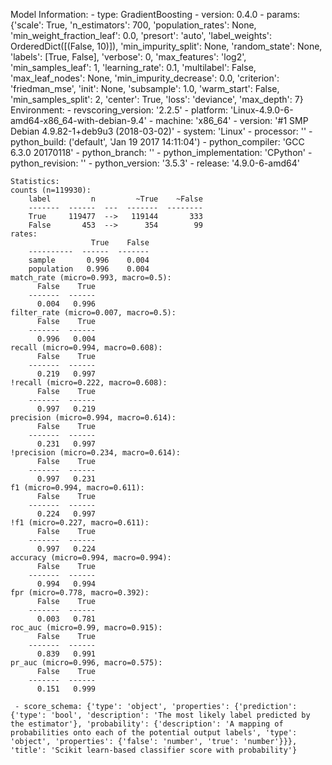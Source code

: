 Model Information:
	 - type: GradientBoosting
	 - version: 0.4.0
	 - params: {'scale': True, 'n_estimators': 700, 'population_rates': None, 'min_weight_fraction_leaf': 0.0, 'presort': 'auto', 'label_weights': OrderedDict([(False, 10)]), 'min_impurity_split': None, 'random_state': None, 'labels': [True, False], 'verbose': 0, 'max_features': 'log2', 'min_samples_leaf': 1, 'learning_rate': 0.1, 'multilabel': False, 'max_leaf_nodes': None, 'min_impurity_decrease': 0.0, 'criterion': 'friedman_mse', 'init': None, 'subsample': 1.0, 'warm_start': False, 'min_samples_split': 2, 'center': True, 'loss': 'deviance', 'max_depth': 7}
	Environment:
	 - revscoring_version: '2.2.5'
	 - platform: 'Linux-4.9.0-6-amd64-x86_64-with-debian-9.4'
	 - machine: 'x86_64'
	 - version: '#1 SMP Debian 4.9.82-1+deb9u3 (2018-03-02)'
	 - system: 'Linux'
	 - processor: ''
	 - python_build: ('default', 'Jan 19 2017 14:11:04')
	 - python_compiler: 'GCC 6.3.0 20170118'
	 - python_branch: ''
	 - python_implementation: 'CPython'
	 - python_revision: ''
	 - python_version: '3.5.3'
	 - release: '4.9.0-6-amd64'
	
	Statistics:
	counts (n=119930):
		label         n         ~True    ~False
		-------  ------  ---  -------  --------
		True     119477  -->   119144       333
		False       453  -->      354        99
	rates:
		              True    False
		----------  ------  -------
		sample       0.996    0.004
		population   0.996    0.004
	match_rate (micro=0.993, macro=0.5):
		  False    True
		-------  ------
		  0.004   0.996
	filter_rate (micro=0.007, macro=0.5):
		  False    True
		-------  ------
		  0.996   0.004
	recall (micro=0.994, macro=0.608):
		  False    True
		-------  ------
		  0.219   0.997
	!recall (micro=0.222, macro=0.608):
		  False    True
		-------  ------
		  0.997   0.219
	precision (micro=0.994, macro=0.614):
		  False    True
		-------  ------
		  0.231   0.997
	!precision (micro=0.234, macro=0.614):
		  False    True
		-------  ------
		  0.997   0.231
	f1 (micro=0.994, macro=0.611):
		  False    True
		-------  ------
		  0.224   0.997
	!f1 (micro=0.227, macro=0.611):
		  False    True
		-------  ------
		  0.997   0.224
	accuracy (micro=0.994, macro=0.994):
		  False    True
		-------  ------
		  0.994   0.994
	fpr (micro=0.778, macro=0.392):
		  False    True
		-------  ------
		  0.003   0.781
	roc_auc (micro=0.99, macro=0.915):
		  False    True
		-------  ------
		  0.839   0.991
	pr_auc (micro=0.996, macro=0.575):
		  False    True
		-------  ------
		  0.151   0.999
	
	 - score_schema: {'type': 'object', 'properties': {'prediction': {'type': 'bool', 'description': 'The most likely label predicted by the estimator'}, 'probability': {'description': 'A mapping of probabilities onto each of the potential output labels', 'type': 'object', 'properties': {'false': 'number', 'true': 'number'}}}, 'title': 'Scikit learn-based classifier score with probability'}

